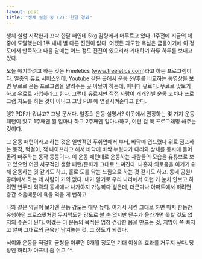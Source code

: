 ```yaml
---
layout: post
title: "생체 실험 중 (2): 한달 경과"
---
```



생체 실험 시작한지 꼬박 한달 째인데 5kg 감량에서 머무르고 있다. 1주전에 지금의 체중에 도달했는데 1주 내내 별 다른 진전이 없다. 어쨌든 과도한 욕심은 금물이기에 이 정도에서 만족하고 다음 달에는 어느 정도 진전이 있으리라 기대하며 하루 하루를 보내고 있다.




오늘 얘기하려고 하는 것은 Freeletics (www.freeletics.com)라고 하는 프로그램이다. 일종의 유료 서비스인데, Youtube 같은 곳에서 운동 전/후를 비교하는 동영상을 보면 무료로 운동 프로그램을 알려주는 곳 아닐까 하는데, 아니다 유료다. 무료로 맛보기 하고 유료로 가입하라고 한다. 그런데 유료지만 직접 사람이 개개인별 운동 코치나 프로그램 지도를 하는 것이 아니고 그냥 PDF에 연결시켜준다고 한다.




엥? PDF가 뭐냐고? 그냥 문서다. 일종의 운동 설명서? 이곳에서 권장하는 몇 가지 운동 패턴이 있고 1주째엔 뭘 얼마나 하고 2주째엔 얼마나하고, 이런 걸 쭉 프로그래밍 해주는 것이다.

 그 운동 패턴이라고 하는 것은 일반적인 푸쉬업에서 부터, 바닥에 업드렸다 위로 점프하는 동작, 턱걸이, 잭 나이프라고 해서 바닥에 바싹 누웠다가 다리와 상체를 동시에 들어올려 마주하는 동작 등등이다. 이 운동 패턴대로 운동하는 사람들의 모습을 유튜브로 보고 있으면 어떤 서구적인 생활 패턴/문화가 그대로 느껴진다. 나혼자 외로움을 이기기 위해 운동하는 것 같기도 하고, 홀로 도를 닦는 느낌으로 하는 것 같기도 하고. 동네 공원/공터에서 하는 데 사람이 거의 없다. 내가 알기로 우리 나라에서 이런 거 눈치 안보고 하려면 변두리 외곽의 동네에나 나가야지 가능하다 싶은데, 더군다나 아파트에서 하려면 층간 소음때문에 욕을 먹을 게 뻔하고. 




나와 같은 약골이 보기엔 운동 강도는 매우 높다. 여기서 시킨 그대로 하면 마치 한동안 유행하던 크로스핏처럼 무지막도한 강도로 볼 순 없지만 단수가 올라가면 못할 것도 없지의 수준이 된다. 어쨌든 이 운동의 목적은 엄청 건강한 몸을 만드는 것, 지방이 쪽 빠지고 알짜 그대로의 근육만 남겨놓는 것, 그 정도가 되겠다.




식이와 운동을 적절히 균형을 이루면 6개월 정도면 기대 이상의 효과를 거두지 싶다. 당장엔 허리가 아프니 좀 쉬고 ^^.



